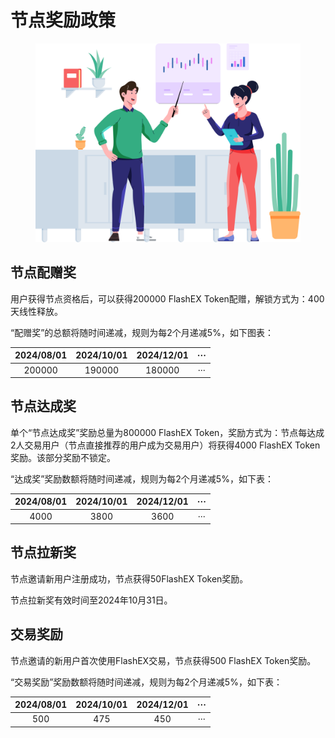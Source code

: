 # 节点奖励政策

<figure><img src="../.gitbook/assets/Group 47302 (1).png" alt="" width="563"><figcaption></figcaption></figure>

## 节点配赠奖

用户获得节点资格后，可以获得200000 FlashEX Token配赠，解锁方式为：400天线性释放。

“配赠奖”的总额将随时间递减，规则为每2个月递减5%，如下图表：



|     2024/08/01    |    2024/10/01   |    2024/12/01   |          ···          |
| :---------------: | :-------------: | :-------------: | :-------------------: |
|            200000 |          190000 |          180000 |                   ··· |

## 节点达成奖

单个“节点达成奖”奖励总量为800000 FlashEX Token，奖励方式为：节点每达成2人交易用户（节点直接推荐的用户成为交易用户）将获得4000 FlashEX Token奖励。该部分奖励不锁定。

“达成奖”奖励数额将随时间递减，规则为每2个月递减5%，如下表：



|      2024/08/01     |    2024/10/01    |    2024/12/01    |          ···          |
| :-----------------: | :--------------: | :--------------: | :-------------------: |
|                4000 |             3800 |             3600 |                   ··· |

## 节点拉新奖

节点邀请新用户注册成功，节点获得50FlashEX Token奖励。

节点拉新奖有效时间至2024年10月31日。

## 交易奖励

节点邀请的新用户首次使用FlashEX交易，节点获得500 FlashEX Token奖励。

“交易奖励”奖励数额将随时间递减，规则为每2个月递减5%，如下表：



|       2024/08/01      |      2024/10/01     |     2024/12/01     |          ···          |
| :-------------------: | :-----------------: | :----------------: | :-------------------: |
|                   500 |                 475 |                450 |                   ··· |
